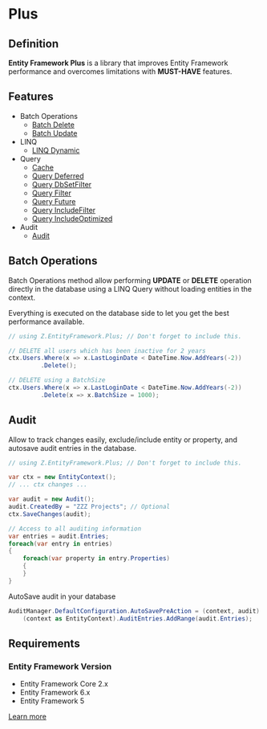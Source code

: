 # Plus

## Definition

**Entity Framework Plus** is a library that improves Entity Framework performance and overcomes limitations with **MUST-HAVE** features.

## Features

- Batch Operations
  - [Batch Delete](http://entityframework-plus.net/batch-delete)
  - [Batch Update](http://entityframework-plus.net/batch-update)
- LINQ
  - [LINQ Dynamic](http://entityframework-plus.net/linq-dynamic)
- Query
  - [Cache](http://entityframework-plus.net/query-cache)
  - [Query Deferred](http://entityframework-plus.net/query-deferred)
  - [Query DbSetFilter](http://entityframework-plus.net/query-db-set-filter)
  - [Query Filter](http://entityframework-plus.net/query-filter)
  - [Query Future](http://entityframework-plus.net/query-future)
  - [Query IncludeFilter](http://entityframework-plus.net/query-include-filter)
  - [Query IncludeOptimized](http://entityframework-plus.net/query-include-optimized)
- Audit
  - [Audit](http://entityframework-plus.net/audit)

## Batch Operations

Batch Operations method allow performing **UPDATE** or **DELETE** operation directly in the database using a LINQ Query without loading entities in the context.

Everything is executed on the database side to let you get the best performance available.


```csharp
// using Z.EntityFramework.Plus; // Don't forget to include this.

// DELETE all users which has been inactive for 2 years
ctx.Users.Where(x => x.LastLoginDate < DateTime.Now.AddYears(-2))
         .Delete();

// DELETE using a BatchSize
ctx.Users.Where(x => x.LastLoginDate < DateTime.Now.AddYears(-2))
         .Delete(x => x.BatchSize = 1000);
```

## Audit

Allow to track changes easily, exclude/include entity or property, and autosave audit entries in the database.


```csharp
// using Z.EntityFramework.Plus; // Don't forget to include this.

var ctx = new EntityContext();
// ... ctx changes ...

var audit = new Audit();
audit.CreatedBy = "ZZZ Projects"; // Optional
ctx.SaveChanges(audit);

// Access to all auditing information
var entries = audit.Entries;
foreach(var entry in entries)
{
    foreach(var property in entry.Properties)
    {
    }
}
```

AutoSave audit in your database


```csharp
AuditManager.DefaultConfiguration.AutoSavePreAction = (context, audit) =>
    (context as EntityContext).AuditEntries.AddRange(audit.Entries);
```

## Requirements

### Entity Framework Version

 - Entity Framework Core 2.x
 - Entity Framework 6.x
 - Entity Framework 5

[Learn more](http://entityframework-plus.net/)
